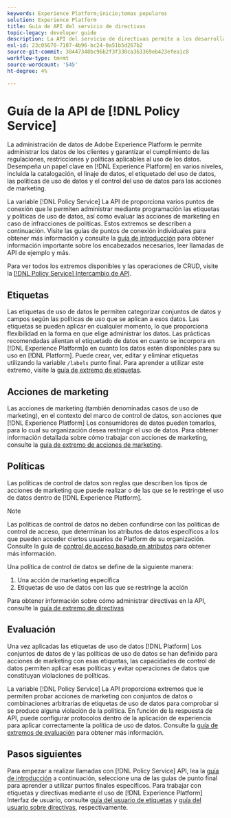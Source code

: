 ```yaml
---
keywords: Experience Platform;inicio;temas populares
solution: Experience Platform
title: Guía de API del servicio de directivas
topic-legacy: developer guide
description: La API del servicio de directivas permite a los desarrolladores administrar las etiquetas y políticas de uso de datos en Experience Platform. Siga esta guía para aprender a realizar operaciones clave con la API.
exl-id: 23c05670-7107-4b96-bc24-0a51b5d267b2
source-git-commit: 38447348bc96b2f3f330ca363369eb423efea1c8
workflow-type: tm+mt
source-wordcount: '545'
ht-degree: 4%

---
```


# Guía de la API de [!DNL Policy Service]

La administración de datos de Adobe Experience Platform le permite administrar los datos de los clientes y garantizar el cumplimiento de las regulaciones, restricciones y políticas aplicables al uso de los datos. Desempeña un papel clave en [!DNL Experience Platform] en varios niveles, incluida la catalogación, el linaje de datos, el etiquetado del uso de datos, las políticas de uso de datos y el control del uso de datos para las acciones de marketing.

La variable [!DNL Policy Service] La API de proporciona varios puntos de conexión que le permiten administrar mediante programación las etiquetas y políticas de uso de datos, así como evaluar las acciones de marketing en caso de infracciones de políticas. Estos extremos se describen a continuación. Visite las guías de puntos de conexión individuales para obtener más información y consulte la [guía de introducción](./getting-started.md) para obtener información importante sobre los encabezados necesarios, leer llamadas de API de ejemplo y más.

Para ver todos los extremos disponibles y las operaciones de CRUD, visite la [[!DNL Policy Service] Intercambio de API](https://www.adobe.io/experience-platform-apis/references/policy-service/).

## Etiquetas

Las etiquetas de uso de datos le permiten categorizar conjuntos de datos y campos según las políticas de uso que se aplican a esos datos. Las etiquetas se pueden aplicar en cualquier momento, lo que proporciona flexibilidad en la forma en que elige administrar los datos. Las prácticas recomendadas alientan el etiquetado de datos en cuanto se incorpora en [!DNL Experience Platform]o en cuanto los datos estén disponibles para su uso en [!DNL Platform]. Puede crear, ver, editar y eliminar etiquetas utilizando la variable `/labels` punto final. Para aprender a utilizar este extremo, visite la [guía de extremo de etiquetas](./labels.md).

## Acciones de marketing

Las acciones de marketing (también denominadas casos de uso de marketing), en el contexto del marco de control de datos, son acciones que [!DNL Experience Platform] Los consumidores de datos pueden tomarlos, para lo cual su organización desea restringir el uso de datos. Para obtener información detallada sobre cómo trabajar con acciones de marketing, consulte la [guía de extremo de acciones de marketing](./marketing-actions.md).

## Políticas

Las políticas de control de datos son reglas que describen los tipos de acciones de marketing que puede realizar o de las que se le restringe el uso de datos dentro de [!DNL Experience Platform].

>[!NOTE]
>
>Las políticas de control de datos no deben confundirse con las políticas de control de acceso, que determinan los atributos de datos específicos a los que pueden acceder ciertos usuarios de Platform de su organización. Consulte la guía de [control de acceso basado en atributos](../../access-control/abac/overview.md) para obtener más información.

Una política de control de datos se define de la siguiente manera:

1. Una acción de marketing específica
1. Etiquetas de uso de datos con las que se restringe la acción

Para obtener información sobre cómo administrar directivas en la API, consulte la [guía de extremo de directivas](./policies.md)

## Evaluación

Una vez aplicadas las etiquetas de uso de datos [!DNL Platform] Los conjuntos de datos de y las políticas de uso de datos se han definido para acciones de marketing con esas etiquetas, las capacidades de control de datos permiten aplicar esas políticas y evitar operaciones de datos que constituyan violaciones de políticas.

La variable [!DNL Policy Service] La API proporciona extremos que le permiten probar acciones de marketing con conjuntos de datos o combinaciones arbitrarias de etiquetas de uso de datos para comprobar si se produce alguna violación de la política. En función de la respuesta de API, puede configurar protocolos dentro de la aplicación de experiencia para aplicar correctamente la política de uso de datos. Consulte la [guía de extremos de evaluación](./evaluation.md) para obtener más información.

## Pasos siguientes

Para empezar a realizar llamadas con [!DNL Policy Service] API, lea la [guía de introducción](./getting-started.md) a continuación, seleccione una de las guías de punto final para aprender a utilizar puntos finales específicos. Para trabajar con etiquetas y directivas mediante el uso de [!DNL Experience Platform] Interfaz de usuario, consulte [guía del usuario de etiquetas](../labels/user-guide.md) y [guía del usuario sobre directivas](../policies/user-guide.md), respectivamente.
